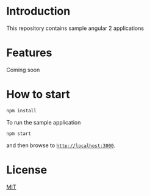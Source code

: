 # Introduction
This repository contains sample angular 2 applications
# Features
Coming soon
# How to start
``` bash
npm install
```
To run the sample application
``` bash
npm start
```
and then browse to [`http://localhost:3000`](http://localhost:3000).

# License

[MIT](LICENSE)